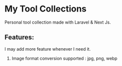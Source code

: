 # My Tool Collections

Personal tool collection made with Laravel & Next Js.

## Features:
I may add more feature whenever I need it.

1. Image format conversion supported : jpg, png, webp